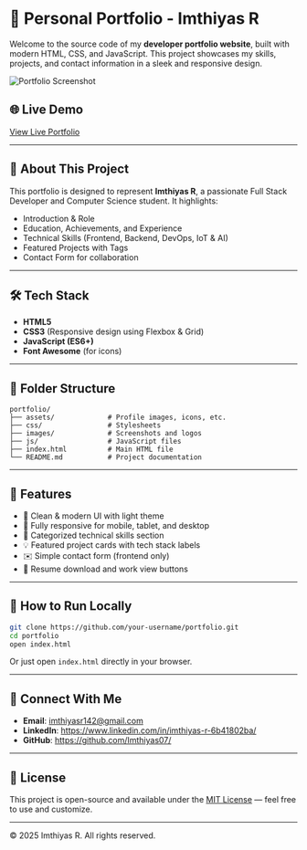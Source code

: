 # 💼 Personal Portfolio - Imthiyas R

Welcome to the source code of my **developer portfolio website**, built with modern HTML, CSS, and JavaScript. This project showcases my skills, projects, and contact information in a sleek and responsive design.

![Portfolio Screenshot](./images/portfolio-screenshot.png)

## 🌐 Live Demo

[View Live Portfolio](#) <!-- Replace with your live link like Netlify or GitHub Pages -->

---

## 📌 About This Project

This portfolio is designed to represent **Imthiyas R**, a passionate Full Stack Developer and Computer Science student. It highlights:

- Introduction & Role
- Education, Achievements, and Experience
- Technical Skills (Frontend, Backend, DevOps, IoT & AI)
- Featured Projects with Tags
- Contact Form for collaboration

---

## 🛠️ Tech Stack

- **HTML5**
- **CSS3** (Responsive design using Flexbox & Grid)
- **JavaScript (ES6+)**
- **Font Awesome** (for icons)

---

## 📂 Folder Structure

```
portfolio/
├── assets/             # Profile images, icons, etc.
├── css/                # Stylesheets
├── images/             # Screenshots and logos
├── js/                 # JavaScript files
├── index.html          # Main HTML file
└── README.md           # Project documentation
```

---

## 🚀 Features

- 🎨 Clean & modern UI with light theme
- 📱 Fully responsive for mobile, tablet, and desktop
- 🧠 Categorized technical skills section
- 💡 Featured project cards with tech stack labels
- ✉️ Simple contact form (frontend only)
- 📄 Resume download and work view buttons

---

## 🧪 How to Run Locally

```bash
git clone https://github.com/your-username/portfolio.git
cd portfolio
open index.html
```

Or just open `index.html` directly in your browser.

---

## 🔗 Connect With Me

- **Email**: imthiyasr142@gmail.com   
- **LinkedIn**: https://www.linkedin.com/in/imthiyas-r-6b41802ba/
- **GitHub**: https://github.com/Imthiyas07/

---

## 📝 License

This project is open-source and available under the [MIT License](LICENSE) — feel free to use and customize.

---

© 2025 Imthiyas R. All rights reserved.
